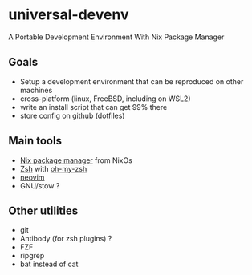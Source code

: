 # universal-devenv

A Portable Development Environment With Nix Package Manager

## Goals

* Setup a development environment that can be reproduced on other machines
* cross-platform (linux, FreeBSD, including on WSL2)
* write an install script that can get 99% there
* store config on github (dotfiles)


## Main tools

* [Nix package manager](https://nixos.org/) from NixOs
* [Zsh](https://www.zsh.org/) with [oh-my-zsh](https://ohmyz.sh/)
* [neovim](https://neovim.io/)
* GNU/stow ?

## Other utilities

* git
* Antibody (for zsh plugins) ?
* FZF
* ripgrep
* bat instead of cat
